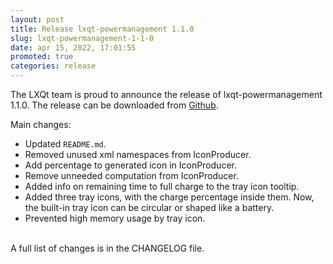 ```yaml
---
layout: post
title: Release lxqt-powermanagement 1.1.0
slug: lxqt-powermanagement-1-1-0
date: apr 15, 2022, 17:01:55
promoted: true
categories: release
---
```

The LXQt team is proud to announce the release of lxqt-powermanagement 1.1.0.
The release can be downloaded from [Github](https://github.com/lxqt/lxqt-powermanagement/releases).

Main changes:

 * Updated `README.md`.
 * Removed unused xml namespaces from IconProducer.
 * Add percentage to generated icon in IconProducer.
 * Remove unneeded computation from IconProducer.
 * Added info on remaining time to full charge to the tray icon tooltip.
 * Added three tray icons, with the charge percentage inside them.
 Now, the built-in tray icon can be circular or shaped like a battery.
 * Prevented high memory usage by tray icon.


 <br/>
A full list of changes is in the CHANGELOG file.
<br/>
